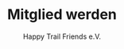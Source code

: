 ---
title: "Mitglied werden"
layout: single
permalink: /mitglied-werden
author: Happy Trail Friends e.V.
author_profile: true
sidebar:
    nav: "vereinsleben"
---